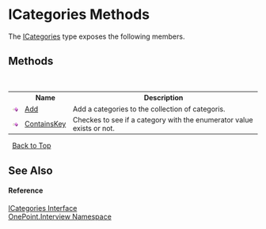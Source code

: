 # ICategories Methods
 

The <a href="T_OnePoint_Interview_ICategories">ICategories</a> type exposes the following members.


## Methods
&nbsp;<table><tr><th></th><th>Name</th><th>Description</th></tr><tr><td>![Public method](media/pubmethod.gif "Public method")</td><td><a href="M_OnePoint_Interview_ICategories_Add">Add</a></td><td>
Add a categories to the collection of categoris.</td></tr><tr><td>![Public method](media/pubmethod.gif "Public method")</td><td><a href="M_OnePoint_Interview_ICategories_ContainsKey">ContainsKey</a></td><td>
Checkes to see if a category with the enumerator value exists or not.</td></tr></table>&nbsp;
<a href="#icategories-methods">Back to Top</a>

## See Also


#### Reference
<a href="T_OnePoint_Interview_ICategories">ICategories Interface</a><br /><a href="N_OnePoint_Interview">OnePoint.Interview Namespace</a><br />